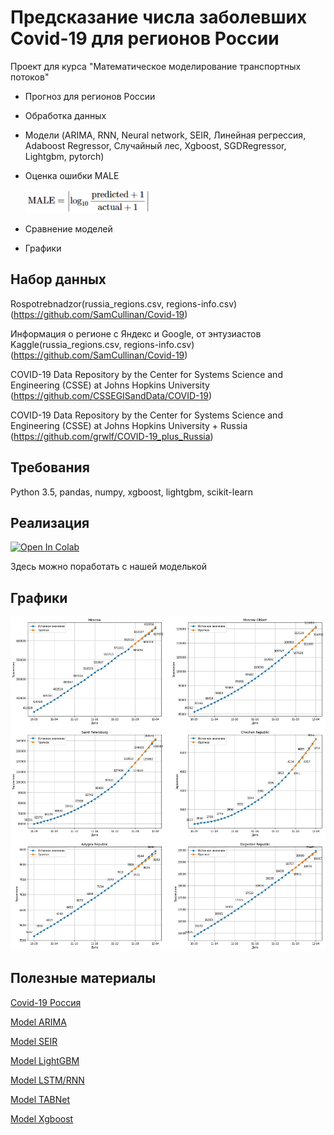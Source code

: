 # Предсказание числа заболевших Covid-19 для регионов России
Проект для курса "Математическое моделирование транспортных потоков"

- Прогноз для регионов России
- Обработка данных
- Модели (ARIMA, RNN, Neural network, SEIR, Линейная регрессия, Adaboost Regressor, Случайный лес, Xgboost, SGDRegressor, Lightgbm, pytorch)
- Оценка ошибки MALE 
   
   <img src="https://github.com/SamCullinan/Covid-19/blob/master/images/MALE.png" width="200">
 
- Сравнение моделей
- Графики

## Набор данных
Rospotrebnadzor(russia_regions.csv, regions-info.csv)
(https://github.com/SamCullinan/Covid-19)

Информация о регионе c Яндекс и Google, от энтузиастов Kaggle(russia_regions.csv, regions-info.csv)
(https://github.com/SamCullinan/Covid-19)

COVID-19 Data Repository by the Center for Systems Science and Engineering (CSSE) at Johns Hopkins University
(https://github.com/CSSEGISandData/COVID-19)

COVID-19 Data Repository by the Center for Systems Science and Engineering (CSSE) at Johns Hopkins University + Russia
(https://github.com/grwlf/COVID-19_plus_Russia)

## Требования

Python 3.5, pandas, numpy, xgboost, lightgbm, scikit-learn

 ## Реализация
[![Open In Colab](https://colab.research.google.com/assets/colab-badge.svg)](https://colab.research.google.com/github/SamCullinan/Covid-19/blob/master/CoViD_19.ipynb)

Здесь можно поработать с нашей моделькой

##  Графики

 <img src="https://github.com/SamCullinan/Covid-19/blob/master/images/img5.jpeg" width="2000">
 

## Полезные материалы
[Covid-19 Россия](https://covid19.rosminzdrav.ru)

[Model ARIMA](http://www.machinelearning.ru/wiki/index.php?title=ARIMA)

[Model SEIR](https://docs.idmod.org/projects/emod-hiv/en/latest/model-seir.html)

[Model LightGBM](https://medium.com/@pushkarmandot/https-medium-com-pushkarmandot-what-is-lightgbm-how-to-implement-it-how-to-fine-tune-the-parameters-60347819b7fc)

[Model LSTM/RNN](https://www.sciencedirect.com/science/article/pii/S0960077920306081)

[Model TABNet](https://arxiv.org/abs/1908.07442)

[Model Xgboost](https://medium.com/nuances-of-programming/алгоритм-xgboost-пусть-он-царствует-долго-dc8c4eca3fbc)
